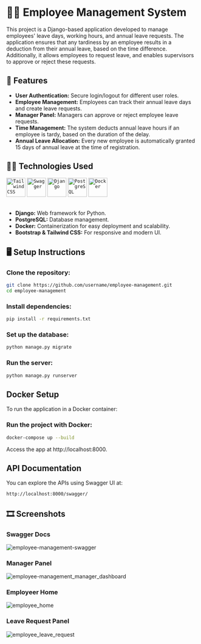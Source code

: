 # :office_worker: Employee Management System

This project is a Django-based application developed to manage employees' leave days, working hours, and annual leave requests. The application ensures that any tardiness by an employee results in a deduction from their annual leave, based on the time difference. Additionally, it allows employees to request leave, and enables supervisors to approve or reject these requests.
## 🚀 Features

- **User Authentication:** Secure login/logout for different user roles.
- **Employee Management:** Employees can track their annual leave days and create leave requests.
- **Manager Panel:** Managers can approve or reject employee leave requests.
- **Time Management:** The system deducts annual leave hours if an employee is tardy, based on the duration of the delay.
- **Annual Leave Allocation:**  Every new employee is automatically granted 15 days of annual leave at the time of registration.

## :man_technologist: Technologies Used

<div>
	<code><img width="50" src="https://user-images.githubusercontent.com/25181517/202896760-337261ed-ee92-4979-84c4-d4b829c7355d.png" alt="Tailwind CSS" title="Tailwind CSS"/></code>
	<code><img width="50" src="https://user-images.githubusercontent.com/25181517/186711335-a3729606-5a78-4496-9a36-06efcc74f800.png" alt="Swagger" title="Swagger"/></code>
	<code><img width="50" src="https://github.com/marwin1991/profile-technology-icons/assets/62091613/9bf5650b-e534-4eae-8a26-8379d076f3b4" alt="Django" title="Django"/></code>
	<code><img width="50" src="https://user-images.githubusercontent.com/25181517/117208740-bfb78400-adf5-11eb-97bb-09072b6bedfc.png" alt="PostgreSQL" title="PostgreSQL"/></code>
	<code><img width="50" src="https://user-images.githubusercontent.com/25181517/117207330-263ba280-adf4-11eb-9b97-0ac5b40bc3be.png" alt="Docker" title="Docker"/></code>
</div>
<br/>

- **Django:** Web framework for Python.
- **PostgreSQL:** Database management.
- **Docker:** Containerization for easy deployment and scalability.
- **Bootstrap & Tailwind CSS:** For responsive and modern UI.

## 🖥️ Setup Instructions

### Clone the repository:

```bash
git clone https://github.com/username/employee-management.git
cd employee-management
````

### Install dependencies:
```bash
pip install -r requirements.txt
````

### Set up the database:
```bash
python manage.py migrate
````

### Run the server:
```bash
python manage.py runserver
````

## Docker Setup
To run the application in a Docker container:

### Run the project with Docker:
```bash
docker-compose up --build
````
Access the app at http://localhost:8000.

## API Documentation
You can explore the APIs using Swagger UI at:
```bash
http://localhost:8000/swagger/
````

## :film_strip: Screenshots

### Swagger Docs
![employee-management-swagger](https://github.com/user-attachments/assets/01e81116-77f6-41ba-8e16-a65ccb288fb8)

### Manager Panel
![employee-management_manager_dashboard](https://github.com/user-attachments/assets/3a525a0f-2c9a-4953-ad3f-b02b8876f25a)


### Employeer Home

![employee_home](https://github.com/user-attachments/assets/f2be085b-f135-4619-9f7f-77ebf0346759)


### Leave Request Panel
![employee_leave_request](https://github.com/user-attachments/assets/9f969ddb-49f8-4239-b080-77133aacd4cd)





